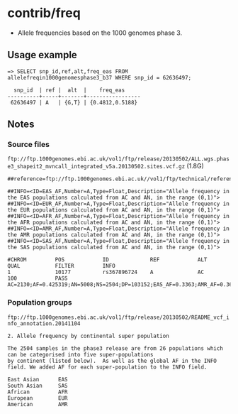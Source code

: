 # contrib/freq

- Allele frequencies based on the 1000 genomes phase 3.


## Usage example

```
=> SELECT snp_id,ref,alt,freq_eas FROM allelefreqin1000genomesphase3_b37 WHERE snp_id = 62636497;

  snp_id  | ref |  alt  |    freq_eas
----------+-----+-------+-----------------
 62636497 | A   | {G,T} | {0.4812,0.5188}
```


## Notes

### Source files

`ftp://ftp.1000genomes.ebi.ac.uk/vol1/ftp/release/20130502/ALL.wgs.phase3_shapeit2_mvncall_integrated_v5a.20130502.sites.vcf.gz` (1.8G)

```
##reference=ftp://ftp.1000genomes.ebi.ac.uk//vol1/ftp/technical/reference/phase2_reference_assembly_sequence/hs37d5.fa.gz
```

```
##INFO=<ID=EAS_AF,Number=A,Type=Float,Description="Allele frequency in the EAS populations calculated from AC and AN, in the range (0,1)">
##INFO=<ID=EUR_AF,Number=A,Type=Float,Description="Allele frequency in the EUR populations calculated from AC and AN, in the range (0,1)">
##INFO=<ID=AFR_AF,Number=A,Type=Float,Description="Allele frequency in the AFR populations calculated from AC and AN, in the range (0,1)">
##INFO=<ID=AMR_AF,Number=A,Type=Float,Description="Allele frequency in the AMR populations calculated from AC and AN, in the range (0,1)">
##INFO=<ID=SAS_AF,Number=A,Type=Float,Description="Allele frequency in the SAS populations calculated from AC and AN, in the range (0,1)">
```

```
#CHROM         POS            ID             REF            ALT            QUAL           FILTER         INFO
1              10177          rs367896724    A              AC             100            PASS           AC=2130;AF=0.425319;AN=5008;NS=2504;DP=103152;EAS_AF=0.3363;AMR_AF=0.3602;AFR_AF=0.4909;EUR_AF=0.4056;SAS_AF=0.4949;AA=|||unknown(NO_COVERAGE);VT=INDEL
```


### Population groups

`ftp://ftp.1000genomes.ebi.ac.uk/vol1/ftp/release/20130502/README_vcf_info_annotation.20141104`

```
2. Allele frequency by continental super population

The 2504 samples in the phase3 release are from 26 populations which can be categorised into five super-populations
by continent (listed below).  As well as the global AF in the INFO field. We added AF for each super-population to the INFO field.

East Asian      EAS
South Asian     SAS
African         AFR
European        EUR
American        AMR
```
